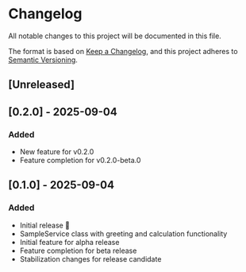 # Changelog

All notable changes to this project will be documented in this file.

The format is based on [Keep a Changelog](https://keepachangelog.com/en/1.0.0/),
and this project adheres to [Semantic Versioning](https://semver.org/spec/v2.0.0.html).

## [Unreleased]

## [0.2.0] - 2025-09-04

### Added
- New feature for v0.2.0
- Feature completion for v0.2.0-beta.0

## [0.1.0] - 2025-09-04

### Added
- Initial release 🎉
- SampleService class with greeting and calculation functionality
- Initial feature for alpha release
- Feature completion for beta release
- Stabilization changes for release candidate
